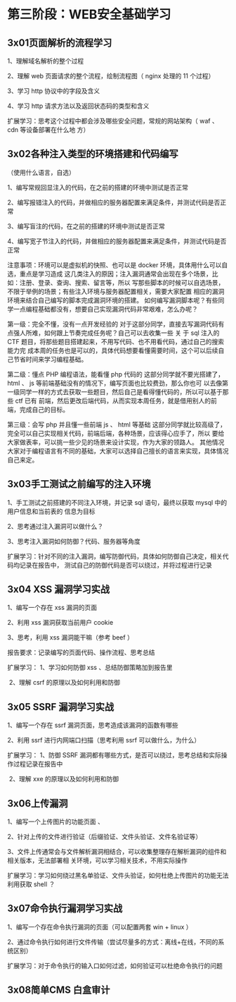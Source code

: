 # 第三阶段：WEB安全基础学习

##  3x01页面解析的流程学习 

1、理解域名解析的整个过程 

2、理解 web 页面请求的整个流程，绘制流程图（ nginx 处理的 11 个过程）

3、学习 http 协议中的字段及含义 

4、学习 http 请求方法以及返回状态码的类型和含义 

扩展学习：思考这个过程中都会涉及哪些安全问题，常规的网站架构（ waf 、 cdn 等设备部署在什么地 方） 



## 3x02各种注入类型的环境搭建和代码编写 

（使用什么语言，自选） 

1、编写常规回显注入的代码，在之前的搭建的环境中测试是否正常 

2、编写报错注入的代码，并做相应的服务器配置来满足条件，并测试代码是否正常 

3、编写盲注的代码，在之前的搭建的环境中测试是否正常 

4、编写宽子节注入的代码，并做相应的服务器配置来满足条件，并测试代码是否正常

注意事项：环境可以是虚拟机的快照、也可以是 docker 环境，具体用什么可以自选，重点是学习造成 这几类注入的原因；注入漏洞通常会出现在多个场景，比如：注册、登录、查询、搜索、留言等，所以 写那些脚本的时候可以自选场景，不限于举例的场景；有些注入环境与服务器配置相关，需要大家配置 相应的漏洞环境来结合自己编写的脚本完成漏洞环境的搭建。 如何编写漏洞脚本呢？有些同学一点编程基础都没有，想要自己实现漏洞代码非常艰难，怎么办呢？ 

第一级：完全不懂，没有一点开发经验的 对于这部分同学，直接去写漏洞代码有点强人所难，如何跟上节奏完成任务呢？自己可以去收集一些 关 于 sql 注入的 CTF 题目，将那些题目搭建起来，不用写代码、也不用看代码，通过自己的搜索能力完 成本周的任务也是可以的，具体代码想要看懂需要时间，这个可以后续自己节省时间来学习编程基础。 

第二级：懂点 PHP 编程语法，能看懂 php 代码的 这部分同学就不要光搭建了， html 、 js 等前端基础没有的情况下，编写页面也比较费劲，那么你也可 以去像第一级同学一样的方式去获取一些题目，然后自己是看得懂代码的，所以可以基于那些 ctf 已有 前端，然后更改后端代码，从而实现本周任务，就是借用别人的前端，完成自己的目标。 

第三级：会写 php 并且懂一些前端 js 、 html 等基础 这部分同学就比较高级了，完全可以自己实现相关代码，前端后端，各种场景，应该得心应手了，所以 要给大家做表率，可以挑一些少见的场景来设计实现，作为大家的领路人。 其他情况 大家对于编程语言有不同的基础，大家可以选择自己擅长的语言来实现，具体情况自己来定。 



## 3x03手工测试之前编写的注入环境 

1、手工测试之前搭建的不同注入环境，并记录 sql 语句，最终以获取 mysql 中的用户信息和当前表的 信息为目标 

2、思考通过注入漏洞可以做什么？ 

3、思考注入漏洞如何防御？代码、服务器等角度 

扩展学习：针对不同的注入漏洞，编写防御代码，具体如何防御自己决定，相关代码均记录在报告中， 测试自己的防御代码是否可以绕过，并将过程进行记录 



## 3x04 XSS 漏洞学习实战 

1、编写一个存在 xss 漏洞的页面 

2、利用 xss 漏洞获取当前用户 cookie 

3、思考，利用 xss 漏洞能干嘛（参考 beef ） 

报告要求：记录编写的页面代码、操作流程、思考总结 

扩展学习： 1、学习如何防御 xss 、总结防御策略加到报告里 

​                     2、理解 csrf 的原理以及如何利用和防御 



## 3x05 SSRF 漏洞学习实战 

1、编写一个存在 ssrf 漏洞页面，思考造成该漏洞的函数有哪些 

2、利用 ssrf 进行内网端口扫描（思考利用 ssrf 可以做什么，为什么） 

扩展学习： 1、防御 SSRF 漏洞都有哪些方式，是否可以绕过，思考总结和实际操作过程记录在报告中 

​                    2、理解 xxe 的原理以及如何利用和防御 



## 3x06上传漏洞 

1、编写一个上传图片的功能页面 、

2、针对上传的文件进行验证（后缀验证、文件头验证、文件名验证等） 

3、文件上传通常会与文件解析漏洞相结合，可以收集整理存在解析漏洞的组件和相关版本，无法部署相 关环境，可以学习相关技术，不用实际操作 

扩展学习：学习如何绕过黑名单验证、文件头验证，如何杜绝上传图片的功能无法利用获取 shell ？ 



## 3x07命令执行漏洞学习实战 

1、编写一个存在命令执行漏洞的页面（可以配置两套 win + linux ） 

2、通过命令执行如何进行文件传输（尝试尽量多的方式：离线+在线，不同的系统区别）

扩展学习：对于命令执行的输入口如何过滤，如何验证可以杜绝命令执行的问题 



## 3x08简单CMS 白盒审计